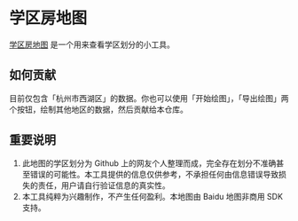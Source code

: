 # 学区房地图

[学区房地图](https://xieguanglei.github.io/schools-map/) 是一个用来查看学区划分的小工具。

## 如何贡献

目前仅包含「杭州市西湖区」的数据。你也可以使用「开始绘图」，「导出绘图」两个按钮，绘制其他地区的数据，然后贡献给本仓库。

## 重要说明

1. 此地图的学区划分为 Github 上的网友个人整理而成，完全存在划分不准确甚至错误的可能性。本工具提供的信息仅供参考，不承担任何由信息错误导致损失的责任，用户请自行验证信息的真实性。
2. 本工具纯粹为兴趣制作，不产生任何盈利。本地图由 Baidu 地图非商用 SDK 支持。

